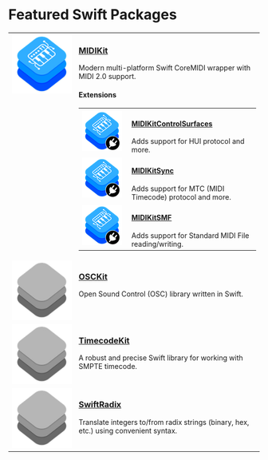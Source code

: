 # Featured Swift Packages

<table><tbody>
  <tr valign="top">
    <td width=120>
      <a href="https://github.com/orchetect/MIDIKit"><img src="Images/midikit.png"></a>
    </td>
    <td>
      <h3><a href="https://github.com/orchetect/MIDIKit">MIDIKit</a></h3>
      Modern multi-platform Swift CoreMIDI wrapper with MIDI 2.0 support.
      <br>
      <h4>Extensions</h4>
      <table><tbody>
        <tr>
          <td width=85>
            <a href="https://github.com/orchetect/MIDIKitControlSurfaces"><img src="Images/midikit-extension.png"></a>
          </td>
          <td>
            <h4><a href="https://github.com/orchetect/MIDIKitControlSurfaces">MIDIKitControlSurfaces</a></h4>
            Adds support for HUI protocol and more.
          </td>
        </tr>
        <tr>
          <td width=85>
            <a href="https://github.com/orchetect/MIDIKitSync"><img src="Images/midikit-extension.png"></a>
          </td>
          <td>
            <h4><a href="https://github.com/orchetect/MIDIKitSync">MIDIKitSync</a></h4>
            Adds support for MTC (MIDI Timecode) protocol and more.
          </td>
        </tr>
        <tr>
          <td width=85>
            <a href="https://github.com/orchetect/MIDIKitSMF"><img src="Images/midikit-extension.png"></a>
          </td>
          <td>
            <h4><a href="https://github.com/orchetect/MIDIKitSMF">MIDIKitSMF</a></h4>
            Adds support for Standard MIDI File reading/writing.
          </td>
        </tr>
      </tbody></table>
    </td>
  </tr>
  <tr valign="top">
    <td>
      <a href="https://github.com/orchetect/OSCKit"><img src="Images/generic-kit.png"></a>
    </td>
    <td>
      <h3><a href="https://github.com/orchetect/OSCKit">OSCKit</a></h3>
      Open Sound Control (OSC) library written in Swift.
    </td>
  </tr>
  <tr valign="top">
    <td>
      <a href="https://github.com/orchetect/TimecodeKit"><img src="Images/generic-kit.png"></a>
    </td>
    <td>
      <h3><a href="https://github.com/orchetect/TimecodeKit">TimecodeKit</a></h3>
      A robust and precise Swift library for working with SMPTE timecode.
    </td>
  </tr>
  <tr valign="top">
    <td>
      <a href="https://github.com/orchetect/SwiftRadix"><img src="Images/generic-kit.png"></a>
    </td>
    <td>
      <h3><a href="https://github.com/orchetect/SwiftRadix">SwiftRadix</a></h3>
      Translate integers to/from radix strings (binary, hex, etc.) using convenient syntax.
    </td>
  </tr>
</tbody></table>
